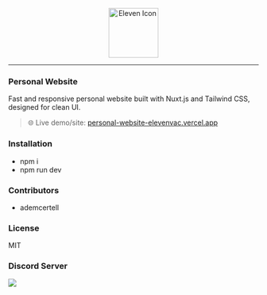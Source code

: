 <p align="center">
  <a href="https://eleven.js.org" target="_blank">
    <img width="100" src="https://raw.githubusercontent.com/elevenvac/elevenvac/master/011nobgLebensraum.png" alt="Eleven Icon">
  </a>
</p>

---

### Personal Website

Fast and responsive personal website built with Nuxt.js and Tailwind CSS, designed for clean UI.

> 🌐 Live demo/site: [personal-website-elevenvac.vercel.app](https://personal-website-elevenvac.vercel.app)

### Installation
- npm i
- npm run dev

### Contributors
- ademcertell

### License
MIT


### Discord Server
<a href="https://discord.gg/SSMFDRvrYz">
  <img src="http://invidget.switchblade.xyz/SSMFDRvrYz"/>
</a>
